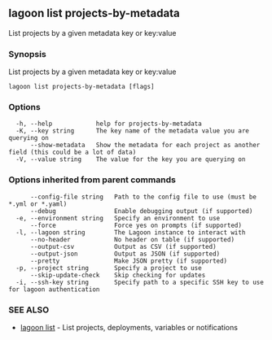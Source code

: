 ## lagoon list projects-by-metadata

List projects by a given metadata key or key:value

### Synopsis

List projects by a given metadata key or key:value

```
lagoon list projects-by-metadata [flags]
```

### Options

```
  -h, --help            help for projects-by-metadata
  -K, --key string      The key name of the metadata value you are querying on
      --show-metadata   Show the metadata for each project as another field (this could be a lot of data)
  -V, --value string    The value for the key you are querying on
```

### Options inherited from parent commands

```
      --config-file string   Path to the config file to use (must be *.yml or *.yaml)
      --debug                Enable debugging output (if supported)
  -e, --environment string   Specify an environment to use
      --force                Force yes on prompts (if supported)
  -l, --lagoon string        The Lagoon instance to interact with
      --no-header            No header on table (if supported)
      --output-csv           Output as CSV (if supported)
      --output-json          Output as JSON (if supported)
      --pretty               Make JSON pretty (if supported)
  -p, --project string       Specify a project to use
      --skip-update-check    Skip checking for updates
  -i, --ssh-key string       Specify path to a specific SSH key to use for lagoon authentication
```

### SEE ALSO

* [lagoon list](lagoon_list.md)	 - List projects, deployments, variables or notifications

